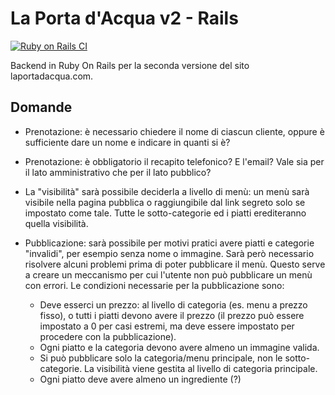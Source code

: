 # La Porta d'Acqua v2 - Rails

[![Ruby on Rails CI](https://github.com/kirpachov/lpda2-rails/actions/workflows/rubyonrails.yml/badge.svg?branch=develop)](https://github.com/kirpachov/lpda2-rails/actions/workflows/rubyonrails.yml)

Backend in Ruby On Rails per la seconda versione del sito laportadacqua.com.

## Domande

- Prenotazione: è necessario chiedere il nome di ciascun cliente, oppure è sufficiente dare un nome e indicare in quanti si è?
- Prenotazione: è obbligatorio il recapito telefonico? E l'email? Vale sia per il lato amministrativo che per il lato pubblico?

- La "visibilità" sarà possibile deciderla a livello di menù: un menù sarà visibile nella pagina pubblica o
  raggiungibile dal link segreto solo se impostato come tale. Tutte le sotto-categorie ed i piatti erediteranno quella
  visibilità.

- Pubblicazione: sarà possibile per motivi pratici avere piatti e categorie "invalidi", per esempio senza nome o
  immagine. Sarà però necessario risolvere alcuni problemi prima di poter pubblicare il menù. Questo serve a creare un
  meccanismo per cui l'utente non può pubblicare un menù con errori. Le condizioni necessarie per la pubblicazione sono:
  - Deve esserci un prezzo: al livello di categoria (es. menu a prezzo fisso), o tutti i piatti devono avere il prezzo (il prezzo può essere impostato a 0 per casi estremi, ma deve essere impostato per procedere con la pubblicazione).
  - Ogni piatto e la categoria devono avere almeno un immagine valida.
  - Si può pubblicare solo la categoria/menu principale, non le sotto-categorie. La visibilità viene gestita al livello di categoria principale.
  - Ogni piatto deve avere almeno un ingrediente (?)